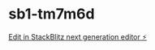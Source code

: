 # sb1-tm7m6d

[Edit in StackBlitz next generation editor ⚡️](https://stackblitz.com/~/github.com/Bjaardkur/sb1-tm7m6d)
